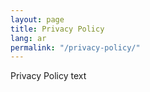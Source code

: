 ```yaml
---
layout: page
title: Privacy Policy
lang: ar
permalink: "/privacy-policy/"
---
```


Privacy Policy text